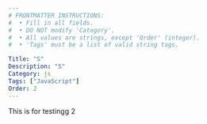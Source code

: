 ```yaml
---
# FRONTMATTER INSTRUCTIONS:
#  • Fill in all fields.
#  • DO NOT modify 'Category'.
#  • All values are strings, except 'Order' (integer).
#  • 'Tags' must be a list of valid string tags.

Title: "S"
Description: "S"
Category: js
Tags: ["JavaScript"]
Order: 2
---
```


This is for testingg 2
